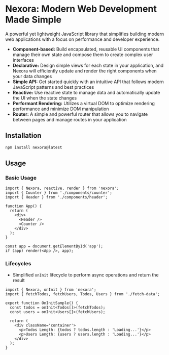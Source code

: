 # Nexora: Modern Web Development Made Simple

A powerful yet lightweight JavaScript library that simplifies building modern web applications with a focus on performance and developer experience.

- **Component-based:** Build encapsulated, reusable UI components that manage their own state and compose them to create complex user interfaces
- **Declarative:** Design simple views for each state in your application, and Nexora will efficiently update and render the right components when your data changes
- **Simple API:** Get started quickly with an intuitive API that follows modern JavaScript patterns and best practices
- **Reactive:** Use reactive state to manage data and automatically update the UI when the state changes
- **Performant Rendering:** Utilizes a virtual DOM to optimize rendering performance and minimize DOM manipulation
- **Router:** A simple and powerful router that allows you to navigate between pages and manage routes in your application

## Installation

```bash
npm install nexora@latest
```

## Usage

### Basic Usage

```tsx
import { Nexora, reactive, render } from 'nexora';
import { Counter } from './components/counter';
import { Header } from './components/header';

function App() {
  return (
    <div>
      <Header />
      <Counter />
    </div>
  );
}

const app = document.getElementById('app');
if (app) render(<App />, app);
```

### Lifecycles

- Simplified `onInit` lifecycle to perform async operations and return the result

```tsx
import { Nexora, onInit } from 'nexora';
import { fetchTodos, fetchUsers, Todos, Users } from './fetch-data';

export function OnInitSample() {
  const todos = onInit<Todos[]>(fetchTodos);
  const users = onInit<Users[]>(fetchUsers);

  return (
    <div className='container'>
      <p>Todos Length: {todos ? todos.length : 'Loading...'}</p>
      <p>Users Length: {users ? users.length : 'Loading...'}</p>
    </div>
  );
}
```
